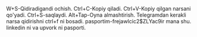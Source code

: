 
W+S-Qidiradigandi ochish.
Ctrl+C-Kopiy qiladi.
Ctrl+V-Kopiy qilgan narsani qo'yadi.
Ctrl+S-saqlaydi.
Alt+Tap-Oyna almashtirish.
Telegramdan kerakli narsa qidirishni ctrl+f ni bosadi.
pasportim-frejawIcic2$ZLYac9ir mana shu.
linkedin ni va upvork ni pasporti.